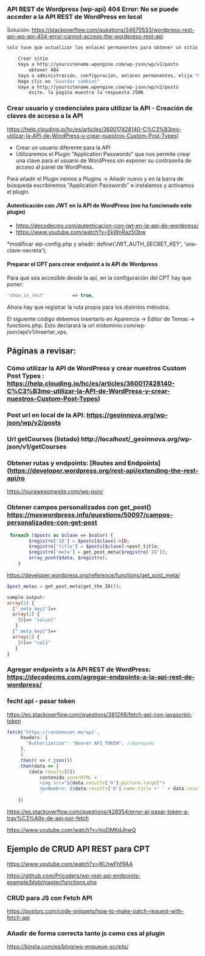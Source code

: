 ### API REST de Wordpress (wp-api) 404 Error: No se puede acceder a la API REST de WordPress en local

Solución: https://stackoverflow.com/questions/34670533/wordpress-rest-api-wp-api-404-error-cannot-access-the-wordpress-rest-api

```sh
solo tuve que actualizar los enlaces permanentes para obtener un sitio nuevo y recién instalado para devolver las llamadas a la API v2. Lo que hice:

    Crear sitio
    Vaya a http://yoursitename.wpengine.com/wp-json/wp/v2/posts
        obtener 404
    Vaya a administración, configuración, enlaces permanentes, elija "Nombre de la publicación"
    Haga clic en "Guardar cambios"
    Vaya a http://yoursitename.wpengine.com/wp-json/wp/v2/posts
        éxito. la página muestra la respuesta JSON
```


### Crear usuario y credenciales para utilizar la API - Creación de claves de acceso a la API
https://help.clouding.io/hc/es/articles/360017428140-C%C3%B3mo-utilizar-la-API-de-WordPress-y-crear-nuestros-Custom-Post-Types)

* Crear un usuario diferente para la API
* Utilizaremos el Plugin "Application Passwords" que nos permite crear una clave para el usuario de WordPress sin exponer su contraseña de acceso al panel de WordPress.

Para añadir el Plugin iremos a Plugins -> Añadir nuevo y en la barra de búsqueda escribiremos "Application Passwords" e instalamos y activamos el plugin.

#### Autenticación con JWT en la API de WordPress (me ha funcionado este plugin)
- https://decodecms.com/autenticacion-con-jwt-en-la-api-de-wordpress/
- https://www.youtube.com/watch?v=EkWnRaz5Obw

*modificar wp-config.php y añadir: define('JWT_AUTH_SECRET_KEY', 'una-clave-secreta');

#### Preparar el CPT para crear endpoint a la API de Wordpress

Para que sea accesible desde la api, en la configuración del CPT hay que poner:
```php
'show_in_rest'          => true,
```

Ahora hay que registrar la ruta propia para los distintos métodos. 

El siguiente código debemos insertarlo en Aparencia -> Editor de Temas -> functions.php. Esto declarará la url midominio.com/wp-json/api/v1/insertar_vps.


## Páginas a revisar:
### Cómo utilizar la API de WordPress y crear nuestros Custom Post Types : https://help.clouding.io/hc/es/articles/360017428140-C%C3%B3mo-utilizar-la-API-de-WordPress-y-crear-nuestros-Custom-Post-Types)
### Post url en local de la API: https://geoinnova.org/wp-json/wp/v2/posts
### Url getCourses (listado) http://localhost/_geoinnova.org/wp-json/v1/getCourses

### Obtener rutas y endpoints: [Routes and Endpoints](https://developer.wordpress.org/rest-api/extending-the-rest-api/ro
https://ourawesomesite.com/wp-json/

### Obtener campos personalizados con get_post() https://maswordpress.info/questions/50097/campos-personalizados-con-get-post

```php
 foreach ($posts as $clave => $valor) {
        $registro['ID'] = $posts[$clave]->ID;
        $registro['title'] = $posts[$clave]->post_title;
        $registro['meta'] = get_post_meta($registro['ID']);
        array_push($data, $registro);
    }
 ```
 
 https://developer.wordpress.org/reference/functions/get_post_meta/
```php
$post_metas = get_post_meta(get_the_ID());

sample output:
array(2) {
  ["_meta_key1"]=>
  array(1) {
    [0]=> "value1"
   }
  ["_meta_key2"]=>
  array(1) {
    [0]=> "val2"
   }
}
```
 
### Agregar endpoints a la API REST de WordPress: https://decodecms.com/agregar-endpoints-a-la-api-rest-de-wordpress/

### fecht api - pasar token
https://es.stackoverflow.com/questions/381268/fetch-api-con-javascript-token

```js
fetch('https://randomuser.me/api',
     headers: {
       "Authorization": "Bearer API_TOKEN", //Agregado
     },
     )
    .then(r => r.json())
    .then(data => {
        (data.results[0])
            contenido.innerHTML = `
            <img src="${data.results['0'].picture.large}">
            <p>Nombre: ${data.results['0'].name.title +' ' + data.results['0'].name.last +' ' + data.results['0'].name.last}</p>
            `
    })
   ```

https://es.stackoverflow.com/questions/428354/error-al-pasar-token-a-trav%C3%A9s-de-api-por-fetch

https://www.youtube.com/watch?v=hioDMKdJhwQ

## Ejemplo de CRUD API REST para CPT
https://www.youtube.com/watch?v=jKLhwFhf9AA

https://github.com/Pricoders/wp-rest-api-endpoints-example/blob/master/functions.php

### CRUD para JS con Fetch API
https://postsrc.com/code-snippets/how-to-make-patch-request-with-fetch-api

### Añadir de forma correcta tanto js como css al plugin

https://kinsta.com/es/blog/wp-enqueue-scripts/




